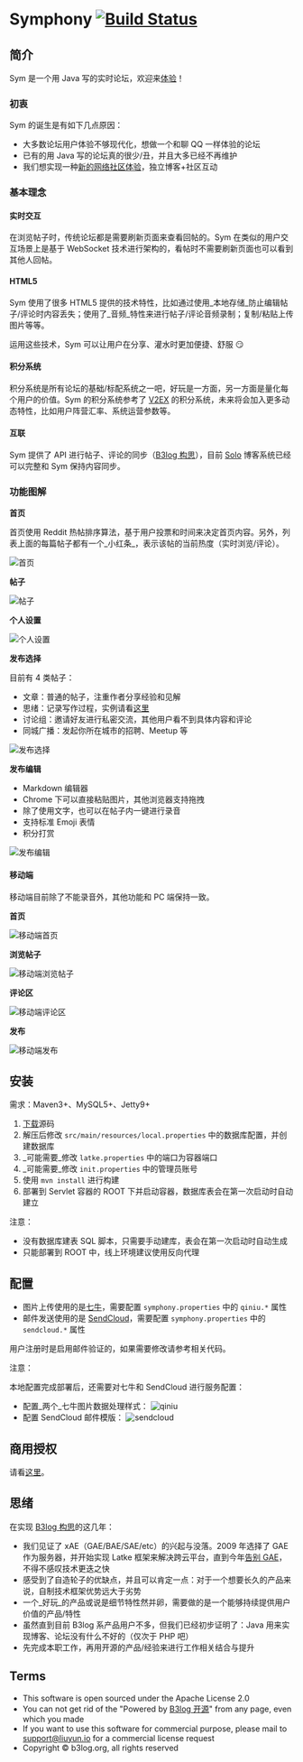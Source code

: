 # Symphony [![Build Status](https://img.shields.io/travis/b3log/symphony.svg?style=flat)](https://travis-ci.org/b3log/symphony)

## 简介

Sym 是一个用 Java 写的实时论坛，欢迎来[体验](http://hacpai.com/register)！

### 初衷

Sym 的诞生是有如下几点原因：

* 大多数论坛用户体验不够现代化，想做一个和聊 QQ 一样体验的论坛
* 已有的用 Java 写的论坛真的很少/丑，并且大多已经不再维护
* 我们想实现一种[新的网络社区体验](http://hacpai.com/b3log)，独立博客+社区互动

### 基本理念

#### 实时交互

在浏览帖子时，传统论坛都是需要刷新页面来查看回帖的。Sym 在类似的用户交互场景上是基于 WebSocket 技术进行架构的，看帖时不需要刷新页面也可以看到其他人回帖。

#### HTML5

Sym 使用了很多 HTML5 提供的技术特性，比如通过使用_本地存储_防止编辑帖子/评论时内容丢失；使用了_音频_特性来进行帖子/评论音频录制；复制/粘贴上传图片等等。

运用这些技术，Sym 可以让用户在分享、灌水时更加便捷、舒服 :smirk: 

#### 积分系统

积分系统是所有论坛的基础/标配系统之一吧，好玩是一方面，另一方面是量化每个用户的价值。Sym 的积分系统参考了 [V2EX](http://v2ex.com) 的积分系统，未来将会加入更多动态特性，比如用户阵营汇率、系统运营参数等。

#### 互联

Sym 提供了 API 进行帖子、评论的同步（[B3log 构思](http://hacpai.com/b3log)），目前 [Solo](https://github.com/b3log/solo) 博客系统已经可以完整和 Sym 保持内容同步。

### 功能图解

**首页**

首页使用 Reddit 热帖排序算法，基于用户投票和时间来决定首页内容。另外，列表上面的每篇帖子都有一个_小红条_，表示该帖的当前热度（实时浏览/评论）。

![首页](https://cloud.githubusercontent.com/assets/873584/10239677/db41be9e-6903-11e5-9a93-d095c62fe103.png)

**帖子**

![帖子](https://cloud.githubusercontent.com/assets/873584/10239706/4d98c668-6904-11e5-8c1d-3ca9e5d1584a.png)

**个人设置**

![个人设置](https://cloud.githubusercontent.com/assets/873584/10239055/23c48c32-68fa-11e5-857d-11b82941810a.png)

**发布选择**

目前有 4 类帖子：

* 文章：普通的帖子，注重作者分享经验和见解
* 思绪：记录写作过程，实例请看[这里](http://hacpai.com/article/1442568741454)
* 讨论组：邀请好友进行私密交流，其他用户看不到具体内容和评论
* 同城广播：发起你所在城市的招聘、Meetup 等

![发布选择](https://cloud.githubusercontent.com/assets/873584/10239716/6ebcf5f8-6904-11e5-9f7c-e16cd5afe0ac.png)

**发布编辑**

* Markdown 编辑器
* Chrome 下可以直接粘贴图片，其他浏览器支持拖拽
* 除了使用文字，也可以在帖子内一键进行录音
* 支持标准 Emoji 表情
* 积分打赏

![发布编辑](https://cloud.githubusercontent.com/assets/873584/10239755/ed2ca5f0-6904-11e5-8945-1a2a2ec11e69.png)

#### 移动端

移动端目前除了不能录音外，其他功能和 PC 端保持一致。

**首页**

![移动端首页](https://cloud.githubusercontent.com/assets/873584/10244422/b830f536-6931-11e5-9fb9-088eef709711.png)

**浏览帖子**

![移动端浏览帖子](https://cloud.githubusercontent.com/assets/873584/10244430/c5b8e86c-6931-11e5-8aff-1a1d58661965.png)

**评论区**

![移动端评论区](https://cloud.githubusercontent.com/assets/873584/10244441/d17b284a-6931-11e5-860f-ec581633fdff.png)

**发布**

![移动端发布](https://cloud.githubusercontent.com/assets/873584/10244451/e192891c-6931-11e5-8441-8d06efa0a547.png)

## 安装

需求：Maven3+、MySQL5+、Jetty9+

1. [下载](https://github.com/b3log/symphony/archive/master.zip)源码
2. 解压后修改 `src/main/resources/local.properties` 中的数据库配置，并创建数据库
3. _可能需要_修改 `latke.properties` 中的端口为容器端口
4. _可能需要_修改 `init.properties` 中的管理员账号
3. 使用 `mvn install` 进行构建
4. 部署到 Servlet 容器的 ROOT 下并启动容器，数据库表会在第一次启动时自动建立

注意：

* 没有数据库建表 SQL 脚本，只需要手动建库，表会在第一次启动时自动生成
* 只能部署到 ROOT 中，线上环境建议使用反向代理

## 配置

* 图片上传使用的是[七牛](http://www.qiniu.com)，需要配置 `symphony.properties` 中的 `qiniu.*` 属性
* 邮件发送使用的是 [SendCloud](http://sendcloud.sohu.com)，需要配置 `symphony.properties` 中的 `sendcloud.*` 属性

用户注册时是启用邮件验证的，如果需要修改请参考相关代码。

注意：

本地配置完成部署后，还需要对七牛和 SendCloud 进行服务配置：

* 配置_两个_七牛图片数据处理样式：
  ![qiniu](https://cloud.githubusercontent.com/assets/873584/10298674/3c7230aa-6c14-11e5-9014-2ae4e457a364.png)
* 配置 SendCloud 邮件模版：
  ![sendcloud](https://cloud.githubusercontent.com/assets/873584/10298675/3cb11b08-6c14-11e5-9fd4-025122336469.png)

## 商用授权

请看[这里](https://github.com/b3log/symphony/wiki/%E5%95%86%E7%94%A8%E6%8E%88%E6%9D%83)。

## 思绪

在实现 [B3log 构思](http://hacpai.com/b3log)的这几年：

* 我们见证了 xAE（GAE/BAE/SAE/etc）的兴起与没落。2009 年选择了 GAE 作为服务器，并开始实现 Latke 框架来解决跨云平台，直到今年[告别 GAE](http://hacpai.com/article/1443685401909)，不得不感叹技术更迭之快
* 感受到了自造轮子的优缺点，并且可以肯定一点：对于一个想要长久的产品来说，自制技术框架优势远大于劣势
* 一个_好玩_的产品或说是细节特性然并卵，需要做的是一个能够持续提供用户价值的产品/特性
* 虽然直到目前 B3log 系产品用户不多，但我们已经初步证明了：Java 用来实现博客、论坛没有什么不好的（仅次于 PHP 吧）
* 先完成本职工作，再用开源的产品/经验来进行工作相关结合与提升

## Terms

* This software is open sourced under the Apache License 2.0
* You can not get rid of the "Powered by [B3log 开源](http://b3log.org)" from any page, even which you made
* If you want to use this software for commercial purpose, please mail to support@liuyun.io for a commercial license request
* Copyright &copy; b3log.org, all rights reserved

